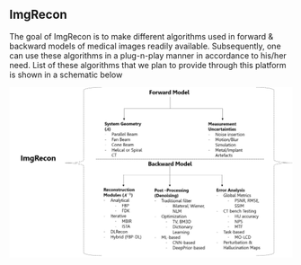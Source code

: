 ## ImgRecon

The goal of ImgRecon is to make different algorithms used in forward & backward models of medical images readily available. Subsequently, one can use these algorithms in a plug-n-play manner in accordance to his/her need. List of these algorithms that we plan to provide through this platform is shown in a schematic below

<img src=".plot/schematic.png" alt="schematic fig"/>
